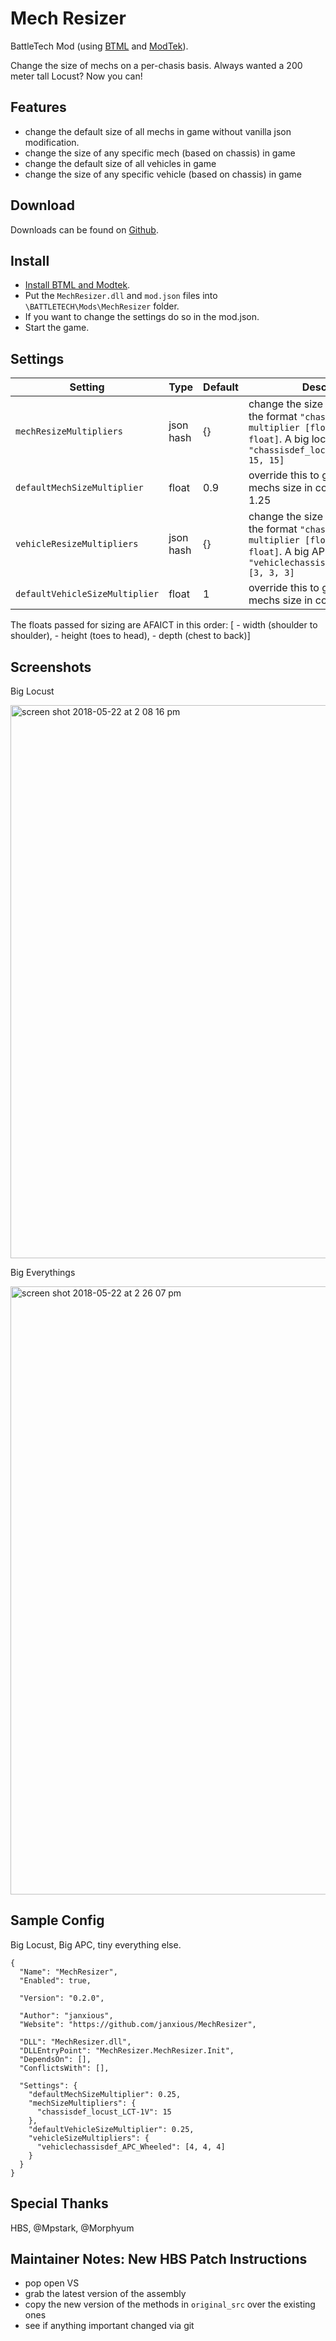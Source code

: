 # Mech Resizer

BattleTech Mod (using [BTML](https://github.com/Mpstark/BattleTechModLoader) and [ModTek](https://github.com/Mpstark/ModTek)).

Change the size of mechs on a per-chasis basis. Always wanted a 200 meter tall Locust? Now you can!

## Features
* change the default size of all mechs in game without vanilla json modification.
* change the size of any specific mech (based on chassis) in game
* change the default size of all vehicles in game
* change the size of any specific vehicle (based on chassis) in game

## Download
Downloads can be found on [Github](https://github.com/janxious/MechResizer/releases).

## Install
- [Install BTML and Modtek](https://github.com/Mpstark/ModTek/wiki/The-Drop-Dead-Simple-Guide-to-Installing-BTML-&-ModTek-&-ModTek-mods).
- Put the `MechResizer.dll` and `mod.json` files into `\BATTLETECH\Mods\MechResizer` folder.
- If you want to change the settings do so in the mod.json.
- Start the game.

## Settings
Setting | Type | Default | Description
--- | --- | --- | ---
`mechResizeMultipliers` | json hash | {} | change the size of mechs using the format `"chassis string" : multiplier [float, float, float]`. A big locust would be like `"chassisdef_locust_LCT-1V": [15, 15, 15]`
`defaultMechSizeMultiplier` | float | 0.9 | override this to globally change all mechs size in combat. Vanilla is 1.25
`vehicleResizeMultipliers` | json hash | {} | change the size of vehicles using the format `"chassis string" : multiplier [float, float, float]`. A big APC would be like `"vehiclechassisdef_APC_Wheeled": [3, 3, 3]`
`defaultVehicleSizeMultiplier` | float | 1 | override this to globally change all mechs size in combat. Vanilla is 1

The floats passed for sizing are AFAICT in this order: [<x> - width (shoulder to shoulder), <y> - height (toes to head), <z> - depth (chest to back)]

## Screenshots

Big Locust

<img width="885" alt="screen shot 2018-05-22 at 2 08 16 pm" src="https://user-images.githubusercontent.com/50124/40382747-306be6b8-5dcd-11e8-8956-078891fd6722.png">

Big Everythings

<img width="973" alt="screen shot 2018-05-22 at 2 26 07 pm" src="https://user-images.githubusercontent.com/50124/40382748-30800814-5dcd-11e8-8de0-f1943be2af53.png">


## Sample Config

Big Locust, Big APC, tiny everything else.

```
{
  "Name": "MechResizer",
  "Enabled": true,

  "Version": "0.2.0",

  "Author": "janxious",
  "Website": "https://github.com/janxious/MechResizer",

  "DLL": "MechResizer.dll",
  "DLLEntryPoint": "MechResizer.MechResizer.Init",
  "DependsOn": [],
  "ConflictsWith": [],

  "Settings": {
    "defaultMechSizeMultiplier": 0.25,
    "mechSizeMultipliers": {
      "chassisdef_locust_LCT-1V": 15
    },
    "defaultVehicleSizeMultiplier": 0.25,
    "vehicleSizeMultipliers": {
      "vehiclechassisdef_APC_Wheeled": [4, 4, 4]
    }
  }
}
```

## Special Thanks

HBS, @Mpstark, @Morphyum


## Maintainer Notes: New HBS Patch Instructions

* pop open VS
* grab the latest version of the assembly
* copy the new version of the methods in `original_src` over the existing ones
* see if anything important changed via git
